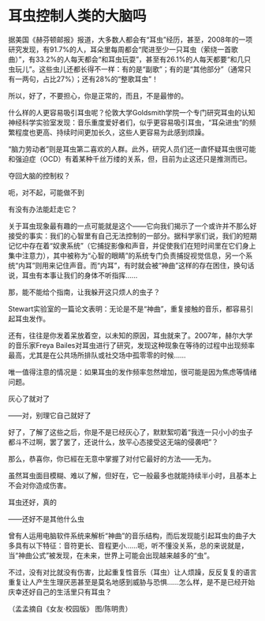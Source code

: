 # 耳虫控制人类的大脑吗

据美国《赫芬顿邮报》报道，大多数人都会有“耳虫”经历，甚至，2008年的一项研究发现，有91.7%的人，耳朵里每周都会“爬进至少一只耳虫（萦绕一首歌曲）”，有33.2%的人每天都会“和耳虫玩耍”，甚至有26.1%的人每天都要“和几只虫玩儿”。这些虫儿还都长得不一样：有的是“副歌”；有的是“其他部分”（通常只有一两句，占比27%）；还有28%的“整歌耳虫”！ 

所以，好了，不要担心，你是正常的，而且，不是最惨的。 

什么样的人更容易吸引耳虫呢？伦敦大学Goldsmith学院一个专门研究耳虫的认知神经科学实验室发现：音乐重度爱好者们，似乎更容易吸引耳虫，“耳朵进虫”的频繁程度也更高、持续时间更加长久，这些人更容易为此感到烦躁。 

“脑力劳动者”则是耳虫第二喜欢的人群。此外，研究人员们还一直怀疑耳虫很可能和强迫症（OCD）有着某种千丝万缕的关系，但，目前为止这还只是推测而已。 

夺回大脑的控制权？ 

呃，对不起，可能做不到 

有没有办法能赶走它？ 

关于耳虫现象最有趣的一点可能就是这个——它向我们揭示了一个或许并不那么好接受的事实：我们的心智里有自己无法控制的一部分。据科学家们说，我们的短期记忆中存在着“奴隶系统”（它捕捉影像和声音，并促使我们在短时间里在它们身上集中注意力），其中被称为“心智的眼睛”的系统专门负责捕捉视觉信息，另一个系统“内耳”则用来记住声音。而“内耳”，有时就会被“神曲”这样的存在困住，换句话说，耳虫有本事让我们的身体不听指挥…… 

那，能不能给个指南，让我躲开这只烦人的虫子？ 

Stewart实验室的一篇论文表明：无论是不是“神曲”，重复接触的音乐，都容易引起耳虫发作。 

还有，往往是你发着呆放着空，以未知的原因，耳虫就来了。2007年，赫尔大学的音乐家Freya Bailes对耳虫进行了研究，发现这种现象在等待的过程中出现频率最高，尤其是在公共场所排队或社交场中孤零零的时候…… 

唯一值得注意的情况是：如果耳虫的发作频率忽然增加，很可能是因为焦虑等情绪问题。 

灰心了就对了 

——对，别理它自己就好了 

好了，了解了这些之后，你是不是已经灰心了，默默絮叨着“我连一只小小的虫子都斗不过啊，罢了罢了，还说什么，放平心态接受这无端的侵袭吧”？ 

那么，恭喜你，你已經在无意中掌握了对付它最好的方法——无为。 

虽然耳虫面目模糊、难以了解，但好在，它一般最多也就能持续半小时，且基本上不会对你造成伤害。 

耳虫还好，真的 

——还好不是其他什么虫 

曾有人运用电脑软件系统来解析“神曲”的音乐结构，而后发现能引起耳虫的曲子大多具有以下特征：音符更长、音程更小……呃，听不懂没关系，总的来说就是，当“神曲公式”被发现，在未来，世界上可能会出现越来越多的“虫”。 

不过，没有对比就没有伤害，比起重复性音乐（耳虫）让人烦躁，反反复复的语言重复让人产生生理厌恶甚至是莫名地感到威胁与恐惧……怎么样，是不是已经开始庆幸还好自己的生活里只有耳虫？ 

（孟孟摘自《女友·校园版》 图/陈明贵）